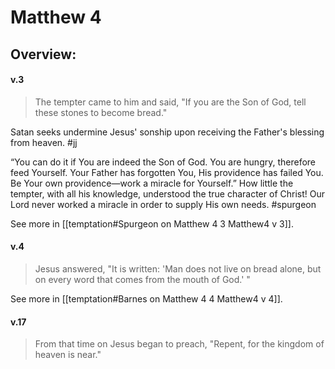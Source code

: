 # Matthew 4

## Overview:


#### v.3
>The tempter came to him and said, "If you are the Son of God, tell these stones to become bread."

Satan seeks undermine Jesus' sonship upon receiving the Father's blessing from heaven.
#jj 

“You can do it if You are indeed the Son of God. You are hungry, therefore feed Yourself. Your Father has forgotten You, His providence has failed You. Be Your own providence—work a miracle for Yourself.” How little the tempter, with all his knowledge, understood the true character of Christ! Our Lord never worked a miracle in order to supply His own needs.
#spurgeon 

See more in [[temptation#Spurgeon on Matthew 4 3 Matthew4 v 3]].

#### v.4
>Jesus answered, "It is written: 'Man does not live on bread alone, but on every word that comes from the mouth of God.' "

See more in [[temptation#Barnes on Matthew 4 4 Matthew4 v 4]].

#### v.17
>From that time on Jesus began to preach, "Repent, for the kingdom of heaven is near."

